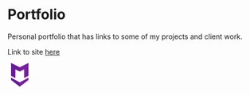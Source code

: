 # Portfolio
Personal portfolio that has links to some of my projects and client work.


Link to site [here](https://anjumiqbal.netlify.app/)

![alt text](https://github.com/adam-p/markdown-here/raw/master/src/common/images/icon48.png "Logo Title Text 1")


